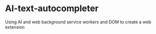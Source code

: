 # AI-text-autocompleter
Using AI and web background service workers and DOM to create a web extension
